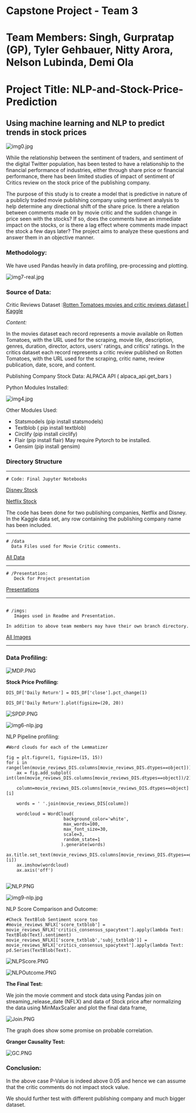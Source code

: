 # Capstone Project - Team 3
# Team Members: Singh, Gurpratap (GP), Tyler Gehbauer, Nitty Arora, Nelson Lubinda, Demi Ola

# Project Title: NLP-and-Stock-Price-Prediction

## Using machine learning and NLP to predict trends in stock prices
![img0.jpg](./imgs/img0.jpg)

While the relationship between the sentiment of traders, and sentiment of the digital Twitter population, has been tested to have a relationship to the financial performance of industries, either through share price or financial performance, there has been limited studies of impact of sentiment of Critics review on the stock price of the publishing company.

The purpose of this study is to create a model that is predictive in nature of a publicly traded movie publishing company using sentiment analysis to help determine any directional shift of the share price. Is there a relation between comments made on by movie critic and the sudden change in price seen with the stocks? If so, does the comments have an immediate impact on the stocks, or is there a lag effect where comments made impact the stock a few days later? The project aims to analyze these questions and answer them in an objective manner.

### Methodology:

We have used Pandas heavily in data profiling, pre-processing and plotting.

![img7-real.jpg](./imgs/img7-real.jpg)

### Source of Data:

Critic Reviews Dataset :[Rotten Tomatoes movies and critic reviews dataset | Kaggle](https://www.kaggle.com/datasets/stefanoleone992/rotten-tomatoes-movies-and-critic-reviews-dataset)

*Content:*

In the movies dataset each record represents a movie available on Rotten Tomatoes, with the URL used for the scraping, movie tile, description, genres, duration, director, actors, users' ratings, and critics' ratings.
In the critics dataset each record represents a critic review published on Rotten Tomatoes, with the URL used for the scraping, critic name, review publication, date, score, and content.

Publishing Company Stock Data: ALPACA API ( alpaca\_api.get\_bars )

Python Modules Installed:

![img4.jpg](./imgs/img4.jpg)

Other Modules Used:

- Statsmodels (pip install statsmodels)
- Textblob ( pip install textblob)
- Circlify (pip install circlify)
- Flair (pip install flair) May require Pytorch to be installed.
- Gensim (pip install gensim)

### Directory Structure
__________________
```
# Code: Final Jupyter Notebooks
```
[Disney Stock](./Code/Disney_NLP_Stock.ipynb)

[Netflix Stock](./Code/Netflix_NLP_Stock.ipynb)

 
The code has been done for two publishing companies, Netflix and Disney. In the Kaggle data set, any row containing the publishing company name has been included.
________________
````
# /data 
  Data Files used for Movie Critic comments.
`````
[All Data](/data)
___________________
```
# /Presentation:
   Deck for Project presentation
```
[Presentations](/presentation)
___________________
```

# /imgs:
   Images used in Readme and Presentation.

In addition to above team members may have their own branch directory.

```
[All Images](./imgs)
______________________
### Data Profiling:

![MDP.PNG](./imgs/MDP.PNG)

**Stock Price Profiling:**
```
DIS_DF['Daily Return'] = DIS_DF['close'].pct_change(1)

DIS_DF['Daily Return'].plot(figsize=(20, 20))

```

![SPDP.PNG](./imgs/SPDP.PNG)

![img6-nlp.jpg](./imgs/img6-nlp.jpg)

NLP Pipeline profiling:
```
#Word clouds for each of the Lemmatizer

fig = plt.figure(1, figsize=(15, 15))
for i in range(len(movie_reviews_DIS.columns[movie_reviews_DIS.dtypes==object])):
    ax = fig.add_subplot( int(len(movie_reviews_DIS.columns[movie_reviews_DIS.dtypes==object])/2),2,i+1)
    
    column=movie_reviews_DIS.columns[movie_reviews_DIS.dtypes==object][i]
    
    words = ' '.join(movie_reviews_DIS[column])
    
    wordcloud = WordCloud(
                      background_color='white', 
                      max_words=100,
                      max_font_size=30,
                      scale=3,
                      random_state=1
                     ).generate(words)
    ax.title.set_text(movie_reviews_DIS.columns[movie_reviews_DIS.dtypes==object][i])
    ax.imshow(wordcloud)
    ax.axis('off')
    
```

![NLP.PNG](./imgs/NLP.PNG)


![img9-nlp.jpg](./imgs/img9-nlp.jpg)

NLP Score Comparison and Outcome:
```
#Check TextBlob Sentiment score too
#movie_reviews_NFLX['score_txtblob'] = movie_reviews_NFLX['critics_consensus_spacytext'].apply(lambda Text: TextBlob(Text).sentiment)
movie_reviews_NFLX[['score_txtblob','subj_txtblob']] = movie_reviews_NFLX['critics_consensus_spacytext'].apply(lambda Text: pd.Series(TextBlob(Text).
```

![NLPScore.PNG](./imgs/NLPScore.PNG)

![NLPOutcome.PNG](./imgs/NLPOutcome.PNG)

**The Final Test:**

We join the movie comment and stock data using Pandas join on streaming\_release\_date (NFLX) and data of Stock price after normalizing the data using MinMaxScaler and plot the final data frame,

![Join.PNG](./imgs/Join.PNG)

The graph does show some promise on probable correlation.

**Granger Causality Test:**

![GC.PNG](./imgs/GC.PNG)

### **Conclusion:**

In the above case P-Value is indeed above 0.05 and hence we can assume that the critic comments do not impact stock value.

We should further test with different publishing company and much bigger dataset.